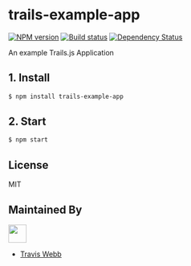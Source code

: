 # trails-example-app

[![NPM version][npm-image]][npm-url]
[![Build status][travis-image]][travis-url]
[![Dependency Status][daviddm-image]][daviddm-url]

An example Trails.js Application

## 1. Install
```sh
$ npm install trails-example-app
```

## 2. Start
```sh
$ npm start
```

## License
MIT

## Maintained By
[<img src='http://i.imgur.com/zM0ynQk.jpg' height='36px'>](http://balderdash.io)
- [Travis Webb](https://github.com/tjwebb)

[npm-image]: https://img.shields.io/npm/v/trails-example-app.svg?style=flat-square
[npm-url]: https://npmjs.org/package/trails-example-app
[travis-image]: https://img.shields.io/travis/balderdash-projects/trails-example-app.svg?style=flat-square
[travis-url]: https://travis-ci.org/balderdash-projects/trails-example-app
[daviddm-image]: http://img.shields.io/david/balderdash-projects/trails-example-app.svg?style=flat-square
[daviddm-url]: https://david-dm.org/balderdash-projects/trails-example-app
